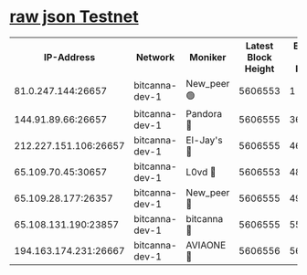 [raw json Testnet](https://rpc-check.bcat.stavr.tech/bcat/rpc-bcat-result.json)
=


<table><tr><th>IP-Address</th><th>Network</th><th>Moniker</th><th>Latest Block Height</th><th>Earliest Block Height</th><th>Catching Up</th><th>Tx Index</th><th>Voting Power</th><th>Scan Time</th></tr><tr><td>81.0.247.144:26657</td><td>bitcanna-dev-1</td><td>New_peer 🟢</td><td>5606553</td><td>1</td><td>False</td><td>on</td><td>0</td><td>2023-12-21T07:59:12.937588702UTC</td></tr><tr><td>144.91.89.66:26657</td><td>bitcanna-dev-1</td><td>Pandora 🔴</td><td>5606555</td><td>3675711</td><td>False</td><td>on</td><td>2096387</td><td>2023-12-21T07:59:22.961193631UTC</td></tr><tr><td>212.227.151.106:26657</td><td>bitcanna-dev-1</td><td>El-Jay's 🔴</td><td>5606555</td><td>4670391</td><td>False</td><td>on</td><td>2218164</td><td>2023-12-21T07:59:19.680821972UTC</td></tr><tr><td>65.109.70.45:30657</td><td>bitcanna-dev-1</td><td>L0vd 🔴</td><td>5606553</td><td>4828155</td><td>False</td><td>on</td><td>7920</td><td>2023-12-21T07:59:13.250953445UTC</td></tr><tr><td>65.109.28.177:26357</td><td>bitcanna-dev-1</td><td>New_peer 🔴</td><td>5606555</td><td>4952911</td><td>False</td><td>on</td><td>2237067</td><td>2023-12-21T07:59:20.097072136UTC</td></tr><tr><td>65.108.131.190:23857</td><td>bitcanna-dev-1</td><td>bitcanna 🔴</td><td>5606555</td><td>5506555</td><td>False</td><td>off</td><td>82368</td><td>2023-12-21T07:59:20.512192221UTC</td></tr><tr><td>194.163.174.231:26667</td><td>bitcanna-dev-1</td><td>AVIAONE 🔴</td><td>5606556</td><td>5600891</td><td>False</td><td>on</td><td>1949865</td><td>2023-12-21T07:59:25.284555614UTC</td></tr></table>